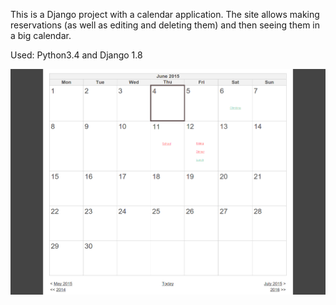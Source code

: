 This is a Django project with a calendar application. The site allows making reservations (as well as editing and deleting them) and then seeing them in a big calendar.

Used: 
Python3.4 and Django 1.8

![alt tag](https://github.com/squarrel/kalendar/blob/master/static/img/screenshot-1.png)
